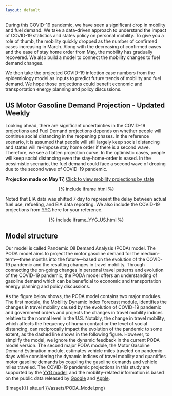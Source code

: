 ```yaml
---
layout: default
---
```


During this COVID-19 pandemic, we have seen a significant drop in mobility and fuel demand. We take a data-driven approach to understand the impact of COVID-19 statistics and states policy on personal mobility. To give you a role of thumb, the mobility quickly dropped as the number of confirmed cases increasing in March. Along with the decreasing of confirmed cases and the ease of stay home order from May, the mobility has gradually recovered. We also build a model to connect the mobility changes to fuel demand changes.

We then take the projected COVID-19 infection case numbers from the epidemiology model as inputs to predict future trends of mobility and fuel demand. We hope those projections could benefit economic and transportation energy planning and policy discussions.

## US Motor Gasoline Demand Projection - Updated Weekly

Looking ahead, there are significant uncertainties in the COVID-19 projections and Fuel Demand projections depends on whether people will continue social distancing in the reopening phases. In the reference scenario, it is assumed that people will still largely keep social distancing and states will re-impose stay home order if there is a second wave. Therefore, we see a flatten projection curve. In the optimistic cases, people will keep social distancing even the stay-home-order is eased. In the pessimistic scenario, the fuel demand could face a second wave of droping due to the second wave of COVID-19 pandemic.

**Projection made on May 17,** [Click to view mobility projections by state](/projection)

<p align="center">
 {% include iframe.html %}
</p>

Noted that EIA data was shifted 7 day to represent the delay between actual fuel use, refueling, and EIA data reporting. We also include the COVID-19 projections from [YYG](https://covid19-projections.com) here for your reference.

<p align="center">
 {% include iframe_YYG_US.html %}
</p>

## Model structure

Our model is called Pandemic Oil Demand Analysis (PODA) model. The PODA model aims to project the motor gasoline demand for the medium-term—three months into the future—based on the evolution of the COVID-19 pandemic and the resulting changes in travel mobility. Through connecting the on-going changes in personal travel patterns and evolution of the COVID-19 pandemic, the PODA model offers an understanding of gasoline demand which can be beneficial to economic and transportation energy planning and policy discussions.

As the figure below shows, the PODA model contains two major modules. The first module, the Mobility Dynamic Index Forecast module, identifies the changes in travel mobility caused by the evolution of COVID-19 pandemic and government orders and projects the changes in travel mobility indices relative to the normal level in the U.S. Notably, the change in travel mobility, which affects the frequency of human contact or the level of social distancing, can reciprocally impact the evolution of the pandemic to some extent, as the dashed line shows in the following figure. However, to simplify the model, we ignore the dynamic feedback in the current PODA model version. The second major PODA module, the Motor Gasoline Demand Estimation module, estimates vehicle miles traveled on pandemic days while considering the dynamic indices of travel mobility and quantifies motor gasoline demands by coupling the gasoline demands and vehicle miles traveled. The COVID-19 pandemic projections in this study are supported by the [YYG model](https://covid19-projections.com), and the mobility-related information is based on the public data released by [Google](https://www.google.com/covid19/mobility/) and [Apple](https://www.apple.com/covid19/mobility).

![Image]({{ site.url }}/assets/PODA_Model.png)
